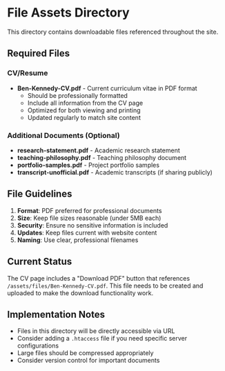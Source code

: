 # File Assets Directory

This directory contains downloadable files referenced throughout the site.

## Required Files

### CV/Resume
- **Ben-Kennedy-CV.pdf** - Current curriculum vitae in PDF format
  - Should be professionally formatted
  - Include all information from the CV page
  - Optimized for both viewing and printing
  - Updated regularly to match site content

### Additional Documents (Optional)
- **research-statement.pdf** - Academic research statement
- **teaching-philosophy.pdf** - Teaching philosophy document  
- **portfolio-samples.pdf** - Project portfolio samples
- **transcript-unofficial.pdf** - Academic transcripts (if sharing publicly)

## File Guidelines

1. **Format**: PDF preferred for professional documents
2. **Size**: Keep file sizes reasonable (under 5MB each)
3. **Security**: Ensure no sensitive information is included
4. **Updates**: Keep files current with website content
5. **Naming**: Use clear, professional filenames

## Current Status

The CV page includes a "Download PDF" button that references `/assets/files/Ben-Kennedy-CV.pdf`. This file needs to be created and uploaded to make the download functionality work.

## Implementation Notes

- Files in this directory will be directly accessible via URL
- Consider adding a `.htaccess` file if you need specific server configurations
- Large files should be compressed appropriately
- Consider version control for important documents